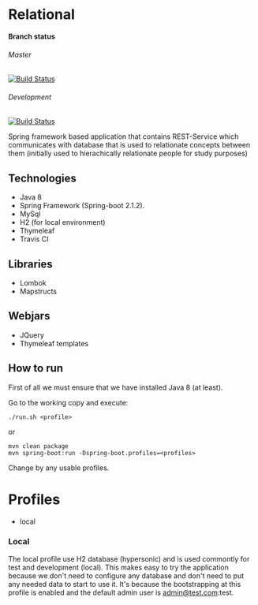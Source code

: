# Relational
**Branch status**
###### Master
[![Build Status](https://travis-ci.com/LynosSorien/relational.svg?branch=master)](https://travis-ci.com/LynosSorien/relational)
###### Development
[![Build Status](https://travis-ci.com/LynosSorien/relational.svg?branch=development)](https://travis-ci.com/LynosSorien/relational)

Spring framework based application that contains REST-Service which communicates with database that is used to relationate concepts between them (initially used to hierachically relationate people for study purposes)

## Technologies
- Java 8
- Spring Framework (Spring-boot 2.1.2).
- MySql
- H2 (for local environment)
- Thymeleaf
- Travis CI

## Libraries
- Lombok
- Mapstructs

## Webjars
 - JQuery
 - Thymeleaf templates


## How to run
First of all we must ensure that we have installed Java 8 (at least).

Go to the working copy and execute:
```shell
./run.sh <profile>
```
or
```shell
mvn clean package
mvn spring-boot:run -Dspring-boot.profiles=<profiles>
```

Change **<profile>** by any usable profiles.

# Profiles
 - local

### Local
The local profile use H2 database (hypersonic) and is used commontly for test and development (local). This makes easy to try the application because we don't need to configure any database and don't need to put any needed data to start to use it. It's because the bootstrapping at this profile is enabled and the default admin user is admin@test.com:test.
